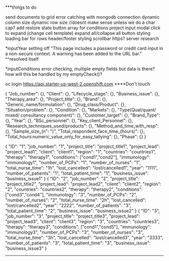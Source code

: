 ***things to do

send documents to grid
error catching with mongodb connection
dynamic column size
dynamic row size //doesnt make sense unless we do a char cap?
add restore state button
array for conditions
project input modal
click to expand (change cell template)
expand all/collapse all button
styling
loading bar for rows
header/footer styling
scrollbar
https?
server research

*inputYear setting off "This page includes a password or credit card input in a non-secure context. A warning has been added to the URL bar."
^^resolved itself

*inputConditions error checking, multiple empty fields but data is there? how will this be handled by my emptyCheck()?

oc login https://api.starter-us-west-2.openshift.com
****Don't touch


{
  "Job_number": {},
  "Client": {},
  "Lifecycle_stage": {},
  "Business_issue": {},
  "Therapy_area": {},
  "Project_title": {},
  "Brand": {},
  "Generic_name/formulation": {},
  "Drug_class/Product": {},
  "Situation/problem": {},
  "Condition": {},
  "Markets": {},
  "Type(Qual/quant/ mixed/ consultancy component)": {},
  "Customer_target": {},
  "Brand_Type": {},
  "Year": {},
  "BSc_personnel": {},
  "Key_client_Personnel": {},
  "Research_techniques_used/products": {},
  "Method_and_time_with_resp": {},
  "Sample_size_(n": ")",
  "Total_respondent_face_time_(hours)": {},
  "Total_hours:numeric_value_only_for_easy_tallying": {},
  "Phase": {}
}

{
  "ID": "1",
  "job_number": "1",
  "project_title": "project_title1",
  "project_lead": "project_lead1",
  "client": "client1",
  "region": "1",
  "countries": "countries1",
  "therapy": "therapy1",
  "conditions": ["cond1","cond2"],
  "immunology": "immunology1",
  "number_of_PCPs": "1",
  "number_of_nurses": "1",
  "total_nurse_time": "1h",
  "lost_cancelled": "lost/cancelled1",
  "year": "1111",
  "number_of_patients": "1",
  "total_patient_time": "1",
  "business_issue": "business_issue1"
}
{
  "ID": "2",
  "job_number": "2",
  "project_title": "project_title2",
  "project_lead": "project_lead2",
  "client": "client2",
  "region": "2",
  "countries": "countries2",
  "therapy": "therapy2",
  "conditions": ["cond3","cond4"],
  "immunology": "3",
  "number_of_PCPs": "2",
  "number_of_nurses": "2",
  "total_nurse_time": "2h",
  "lost_cancelled": "lost/cancelled2",
  "year": "2222",
  "number_of_patients": "3",
  "total_patient_time": "2",
  "business_issue": "business_issue2"
}
{
  "ID": "3",
  "job_number": "3",
  "project_title": "project_title3",
  "project_lead": "project_lead3",
  "client": "client3",
  "region": "3",
  "countries": "countries3",
  "therapy": "therapy3",
  "conditions": ["cond1","cond5"],
  "immunology": "immunology3",
  "number_of_PCPs": "3",
  "number_of_nurses": "3",
  "total_nurse_time": "3h",
  "lost_cancelled": "lost/cancelled3",
  "year": "3333",
  "number_of_patients": "3",
  "total_patient_time": "3",
  "business_issue": "business_issue3"
}




****